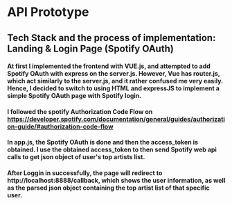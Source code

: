 # API Prototype

## Tech Stack and the process of implementation: Landing & Login Page (Spotify OAuth)

#### At first I implemented the frontend with VUE.js, and attempted to add Spotify OAuth with express on the server.js. However, Vue has router.js, which act similarly to the server.js, and it rather confused me very easily. Hence, I decided to switch to using HTML and expressJS to implement a simple Spotify OAuth page with Spotify login.

#### I followed the spotify Authorization Code Flow on https://developer.spotify.com/documentation/general/guides/authorization-guide/#authorization-code-flow

#### In app.js, the Spotify OAuth is done and then the access_token is obtained. I use the obtained access_token to then send Spotify web api calls to get json object of user's top artists list.

#### After Loggin in successfully, the page will redirect to http://localhost:8888/callback, which shows the user information, as well as the parsed json object containing the top artist list of that specific user.

